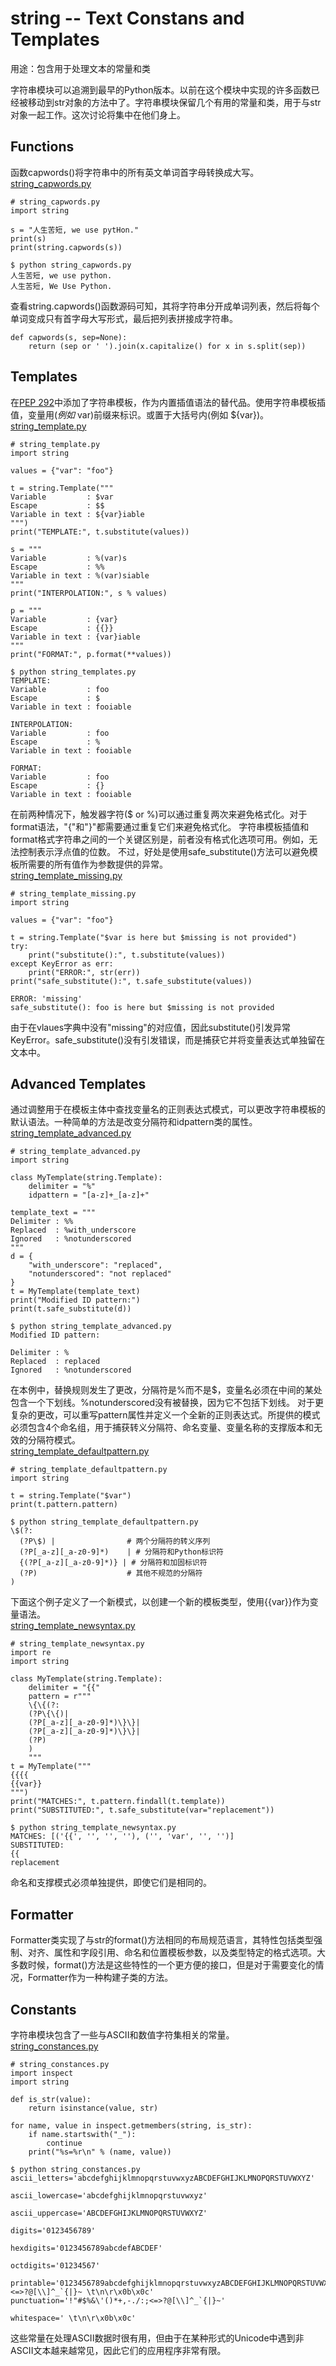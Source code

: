 # string -- Text Constans and Templates
用途：包含用于处理文本的常量和类

字符串模块可以追溯到最早的Python版本。以前在这个模块中实现的许多函数已经被移动到str对象的方法中了。字符串模块保留几个有用的常量和类，用于与str对象一起工作。这次讨论将集中在他们身上。

## Functions
函数capwords()将字符串中的所有英文单词首字母转换成大写。</br>
[string_capwords.py](https://github.com/chenyang929/python3_module_of_the_week_zh/blob/master/chapter01/string_src/string_capwords.py)
<pre><code># string_capwords.py
import string

s = "人生苦短, we use pytHon."
print(s)
print(string.capwords(s))</code></pre>
<pre><code>$ python string_capwords.py
人生苦短, we use python.
人生苦短, We Use Python.</code></pre>
查看string.capwords()函数源码可知，其将字符串分开成单词列表，然后将每个单词变成只有首字母大写形式，最后把列表拼接成字符串。
<pre><code>def capwords(s, sep=None):
    return (sep or ' ').join(x.capitalize() for x in s.split(sep))</code></pre>
## Templates
在[PEP 292](https://www.python.org/dev/peps/pep-0292/)中添加了字符串模板，作为内置插值语法的替代品。使用字符串模板插值，变量用$(例如$ var)前缀来标识。或置于大括号内(例如 ${var})。</br>
[string_template.py](https://github.com/chenyang929/python3_module_of_the_week_zh/blob/master/chapter01/string_src/string_template.py)
<pre><code># string_template.py
import string

values = {"var": "foo"}

t = string.Template("""
Variable         : $var
Escape           : $$
Variable in text : ${var}iable
""")
print("TEMPLATE:", t.substitute(values))

s = """
Variable         : %(var)s
Escape           : %%
Variable in text : %(var)siable
"""
print("INTERPOLATION:", s % values)

p = """
Variable         : {var}
Escape           : {{}}
Variable in text : {var}iable
"""
print("FORMAT:", p.format(**values))</code></pre>
<pre><code>$ python string_templates.py
TEMPLATE:
Variable         : foo
Escape           : $
Variable in text : fooiable

INTERPOLATION:
Variable         : foo
Escape           : %
Variable in text : fooiable

FORMAT:
Variable         : foo
Escape           : {}
Variable in text : fooiable</code></pre>
在前两种情况下，触发器字符($ or %)可以通过重复两次来避免格式化。对于format语法，"{"和"}"都需要通过重复它们来避免格式化。
字符串模板插值和format格式字符串之间的一个关键区别是，前者没有格式化选项可用。例如，无法控制表示浮点值的位数。
不过，好处是使用safe_substitute()方法可以避免模板所需要的所有值作为参数提供的异常。</br>
[string_template_missing.py](https://github.com/chenyang929/python3_module_of_the_week_zh/blob/master/chapter01/string_src/string_template_missing.py)
<pre><code># string_template_missing.py
import string

values = {"var": "foo"}

t = string.Template("$var is here but $missing is not provided")
try:
    print("substitute():", t.substitute(values))
except KeyError as err:
    print("ERROR:", str(err))
print("safe_substitute():", t.safe_substitute(values))</code></pre>
<pre><code>ERROR: 'missing'
safe_substitute(): foo is here but $missing is not provided</code></pre>
由于在vlaues字典中没有"missing"的对应值，因此substitute()引发异常KeyError。safe_substitute()没有引发错误，而是捕获它并将变量表达式单独留在文本中。
## Advanced Templates
通过调整用于在模板主体中查找变量名的正则表达式模式，可以更改字符串模板的默认语法。一种简单的方法是改变分隔符和idpattern类的属性。</br>
[string_template_advanced.py](https://github.com/chenyang929/python3_module_of_the_week_zh/blob/master/chapter01/string_src/string_template_advanced.py)
<pre><code># string_template_advanced.py
import string

class MyTemplate(string.Template):
    delimiter = "%"
    idpattern = "[a-z]+_[a-z]+"

template_text = """
Delimiter : %%
Replaced  : %with_underscore
Ignored   : %notunderscored
"""
d = {
    "with_underscore": "replaced",
    "notunderscored": "not replaced"
}
t = MyTemplate(template_text)
print("Modified ID pattern:")
print(t.safe_substitute(d))</code></pre>
<pre><code>$ python string_template_advanced.py
Modified ID pattern:

Delimiter : %
Replaced  : replaced
Ignored   : %notunderscored</code></pre>
在本例中，替换规则发生了更改，分隔符是%而不是$，变量名必须在中间的某处包含一个下划线。%notunderscored没有被替换，因为它不包括下划线。
对于更复杂的更改，可以重写pattern属性并定义一个全新的正则表达式。所提供的模式必须包含4个命名组，用于捕获转义分隔符、命名变量、变量名称的支撑版本和无效的分隔符模式。</br>
[string_template_defaultpattern.py](https://github.com/chenyang929/python3_module_of_the_week_zh/blob/master/chapter01/string_src/string_template_defaultpattern.py)
<pre><code># string_template_defaultpattern.py
import string

t = string.Template("$var")
print(t.pattern.pattern)</code></pre>
<pre><code>$ python string_template_defaultpattern.py
\$(?:
  (?P<escaped>\$) |                # 两个分隔符的转义序列
  (?P<named>[_a-z][_a-z0-9]*)    | # 分隔符和Python标识符
  {(?P<braced>[_a-z][_a-z0-9]*)} | # 分隔符和加固标识符
  (?P<invalid>)                    # 其他不规范的分隔符
)</code></pre>
下面这个例子定义了一个新模式，以创建一个新的模板类型，使用{{var}}作为变量语法。</br>
[string_template_newsyntax.py](https://github.com/chenyang929/python3_module_of_the_week_zh/blob/master/chapter01/string_src/string_template_newsyntax.py)
<pre><code># string_template_newsyntax.py
import re
import string

class MyTemplate(string.Template):
    delimiter = "{{"
    pattern = r"""
    \{\{(?:
    (?P<escaped>\{\{)|
    (?P<named>[_a-z][_a-z0-9]*)\}\}|
    (?P<braced>[_a-z][_a-z0-9]*)\}\}|
    (?P<invalid>)
    )
    """
t = MyTemplate("""
{{{{
{{var}}
""")
print("MATCHES:", t.pattern.findall(t.template))
print("SUBSTITUTED:", t.safe_substitute(var="replacement"))</code></pre>
<pre><code>$ python string_template_newsyntax.py
MATCHES: [('{{', '', '', ''), ('', 'var', '', '')]
SUBSTITUTED:
{{
replacement</code></pre>
命名和支撑模式必须单独提供，即使它们是相同的。
## Formatter
Formatter类实现了与str的format()方法相同的布局规范语言，其特性包括类型强制、对齐、属性和字段引用、命名和位置模板参数，以及类型特定的格式选项。大多数时候，format()方法是这些特性的一个更方便的接口，但是对于需要变化的情况，Formatter作为一种构建子类的方法。
## Constants
字符串模块包含了一些与ASCII和数值字符集相关的常量。</br>
[string_constances.py](https://github.com/chenyang929/python3_module_of_the_week_zh/blob/master/chapter01/string_src/string_constances.py)
<pre><code># string_constances.py
import inspect
import string

def is_str(value):
    return isinstance(value, str)

for name, value in inspect.getmembers(string, is_str):
    if name.startswith("_"):
        continue
    print("%s=%r\n" % (name, value))</code></pre>
<pre><code>$ python string_constances.py
ascii_letters='abcdefghijklmnopqrstuvwxyzABCDEFGHIJKLMNOPQRSTUVWXYZ'

ascii_lowercase='abcdefghijklmnopqrstuvwxyz'

ascii_uppercase='ABCDEFGHIJKLMNOPQRSTUVWXYZ'

digits='0123456789'

hexdigits='0123456789abcdefABCDEF'

octdigits='01234567'

printable='0123456789abcdefghijklmnopqrstuvwxyzABCDEFGHIJKLMNOPQRSTUVWXYZ!"#$%&\'()*+,-./:;<=>?@[\\]^_`{|}~ \t\n\r\x0b\x0c'
punctuation='!"#$%&\'()*+,-./:;<=>?@[\\]^_`{|}~'

whitespace=' \t\n\r\x0b\x0c'</code></pre>
这些常量在处理ASCII数据时很有用，但由于在某种形式的Unicode中遇到非ASCII文本越来越常见，因此它们的应用程序非常有限。


